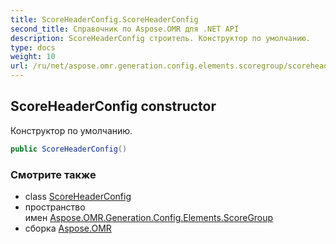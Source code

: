```yaml
---
title: ScoreHeaderConfig.ScoreHeaderConfig
second_title: Справочник по Aspose.OMR для .NET API
description: ScoreHeaderConfig строитель. Конструктор по умолчанию.
type: docs
weight: 10
url: /ru/net/aspose.omr.generation.config.elements.scoregroup/scoreheaderconfig/scoreheaderconfig/
---
```

## ScoreHeaderConfig constructor

Конструктор по умолчанию.

```csharp
public ScoreHeaderConfig()
```

### Смотрите также

* class [ScoreHeaderConfig](../)
* пространство имен [Aspose.OMR.Generation.Config.Elements.ScoreGroup](../../scoreheaderconfig/)
* сборка [Aspose.OMR](../../../)


